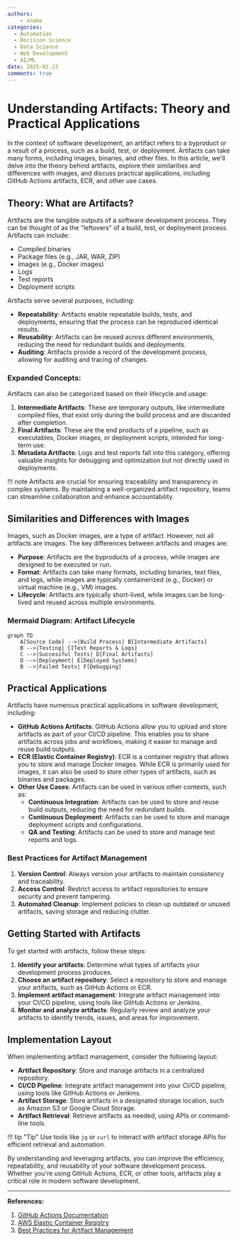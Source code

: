 ```yaml
---
authors: 
    - snake
categories:
  - Automation
  - Decision Science
  - Data Science
  - Web Development
  - AI/ML
date: 2025-01-13
comments: true
---
```


# **Understanding Artifacts: Theory and Practical Applications**


In the context of software development, an artifact refers to a byproduct or a result of a process, such as a build, test, or deployment. Artifacts can take many forms, including images, binaries, and other files. In this article, we'll delve into the theory behind artifacts, explore their similarities and differences with images, and discuss practical applications, including GitHub Actions artifacts, ECR, and other use cases.

**Theory: What are Artifacts?**
-----------------------------

Artifacts are the tangible outputs of a software development process. They can be thought of as the "leftovers" of a build, test, or deployment process. Artifacts can include:

* Compiled binaries
* Package files (e.g., JAR, WAR, ZIP)
* Images (e.g., Docker images)
* Logs
* Test reports
* Deployment scripts

Artifacts serve several purposes, including:

* **Repeatability**: Artifacts enable repeatable builds, tests, and deployments, ensuring that the process can be reproduced identical results.
* **Reusability**: Artifacts can be reused across different environments, reducing the need for redundant builds and deployments.
* **Auditing**: Artifacts provide a record of the development process, allowing for auditing and tracing of changes.

### Expanded Concepts:

Artifacts can also be categorized based on their lifecycle and usage:

1. **Intermediate Artifacts**: These are temporary outputs, like intermediate compiled files, that exist only during the build process and are discarded after completion.
2. **Final Artifacts**: These are the end products of a pipeline, such as executables, Docker images, or deployment scripts, intended for long-term use.
3. **Metadata Artifacts**: Logs and test reports fall into this category, offering valuable insights for debugging and optimization but not directly used in deployments.


!!! note
    Artifacts are crucial for ensuring traceability and transparency in complex systems. By maintaining a well-organized artifact repository, teams can streamline collaboration and enhance accountability.


**Similarities and Differences with Images**
------------------------------------------

Images, such as Docker images, are a type of artifact. However, not all artifacts are images. The key differences between artifacts and images are:

* **Purpose**: Artifacts are the byproducts of a process, while images are designed to be executed or run.
* **Format**: Artifacts can take many formats, including binaries, text files, and logs, while images are typically containerized (e.g., Docker) or virtual machine (e.g., VM) images.
* **Lifecycle**: Artifacts are typically short-lived, while images can be long-lived and reused across multiple environments.

### **Mermaid Diagram: Artifact Lifecycle**

```mermaid
graph TD
    A[Source Code] -->|Build Process| B[Intermediate Artifacts]
    B -->|Testing| C[Test Reports & Logs]
    C -->|Successful Tests| D[Final Artifacts]
    D -->|Deployment| E[Deployed Systems]
    B -->|Failed Tests| F[Debugging]
```

**Practical Applications**
-------------------------

Artifacts have numerous practical applications in software development, including:

* **GitHub Actions Artifacts**: GitHub Actions allow you to upload and store artifacts as part of your CI/CD pipeline. This enables you to share artifacts across jobs and workflows, making it easier to manage and reuse build outputs.
* **ECR (Elastic Container Registry)**: ECR is a container registry that allows you to store and manage Docker images. While ECR is primarily used for images, it can also be used to store other types of artifacts, such as binaries and packages.
* **Other Use Cases**: Artifacts can be used in various other contexts, such as:
  + **Continuous Integration**: Artifacts can be used to store and reuse build outputs, reducing the need for redundant builds.
  + **Continuous Deployment**: Artifacts can be used to store and manage deployment scripts and configurations.
  + **QA and Testing**: Artifacts can be used to store and manage test reports and logs.

### **Best Practices for Artifact Management**

1. **Version Control**: Always version your artifacts to maintain consistency and traceability.
2. **Access Control**: Restrict access to artifact repositories to ensure security and prevent tampering.
3. **Automated Cleanup**: Implement policies to clean up outdated or unused artifacts, saving storage and reducing clutter.

**Getting Started with Artifacts**
----------------------------------

To get started with artifacts, follow these steps:

1. **Identify your artifacts**: Determine what types of artifacts your development process produces.
2. **Choose an artifact repository**: Select a repository to store and manage your artifacts, such as GitHub Actions or ECR.
3. **Implement artifact management**: Integrate artifact management into your CI/CD pipeline, using tools like GitHub Actions or Jenkins.
4. **Monitor and analyze artifacts**: Regularly review and analyze your artifacts to identify trends, issues, and areas for improvement.

**Implementation Layout**
-------------------------

When implementing artifact management, consider the following layout:

* **Artifact Repository**: Store and manage artifacts in a centralized repository.
* **CI/CD Pipeline**: Integrate artifact management into your CI/CD pipeline, using tools like GitHub Actions or Jenkins.
* **Artifact Storage**: Store artifacts in a designated storage location, such as Amazon S3 or Google Cloud Storage.
* **Artifact Retrieval**: Retrieve artifacts as needed, using APIs or command-line tools.

!!! tip "Tip"
    Use tools like `jq` or `curl` to interact with artifact storage APIs for efficient retrieval and automation.


By understanding and leveraging artifacts, you can improve the efficiency, repeatability, and reusability of your software development process. Whether you're using GitHub Actions, ECR, or other tools, artifacts play a critical role in modern software development.

---

**References:**

1. [GitHub Actions Documentation](https://docs.github.com/en/actions)
2. [AWS Elastic Container Registry](https://aws.amazon.com/ecr/)
3. [Best Practices for Artifact Management](https://example.com)
